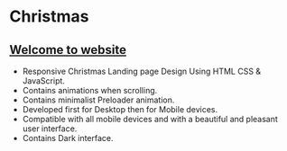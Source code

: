 # Christmas
## [Welcome to website](https://soroushmdn.github.io/Christmas)
- Responsive Christmas Landing page Design Using HTML CSS &amp; JavaScript.
- Contains animations when scrolling.
- Contains minimalist Preloader animation.
- Developed first for Desktop then for Mobile devices.
- Compatible with all mobile devices and with a beautiful and pleasant user interface.
- Contains Dark interface.




